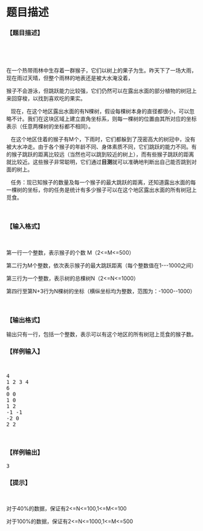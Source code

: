 # 题目描述


<h3>
【题目描述】
</h3>
<p>
<br/>
</p>
<p>
<br/>
</p>
<p>
在一个热带雨林中生存着一群猴子，它们以树上的果子为生。昨天下了一场大雨，现在雨过天晴，但整个雨林的地表还是被大水淹没着，
</p>
<p>
猴子不会游泳，但跳跃能力比较强，它们仍然可以在露出水面的部分植物的树冠上来回穿梭，以找到喜欢吃的果实。
</p>
<p>
   现在，在这个地区露出水面的有N棵树，假设每棵树本身的直径都很小，可以忽略不计。我们在这块区域上建立直角坐标系，则每一棵树的位置由其所对应的坐标表示（任意两棵树的坐标都不相同）。
</p>
<p>
   在这个地区住着的猴子有M个，下雨时，它们都躲到了茂密高大的树冠中，没有被大水冲走。由于各个猴子的年龄不同、身体素质不同，它们跳跃的能力不同。有的猴子跳跃的距离比较远（当然也可以跳到较近的树上），而有些猴子跳跃的距离就比较近。这些猴子非常聪明，它们通过<b>目测</b>就可以准确地判断出自己能否跳到对面的树上。
</p>
<p>
   任务：现已知猴子的数量及每一个猴子的最大跳跃的距离，还知道露出水面的每一棵树的坐标，你的任务是统计有多少猴子可以在这个地区露出水面的所有树冠上觅食。
</p>
<p>
<br/>
</p>
<h3>
【输入格式】
</h3>
<p>
<br/>
</p>
<p>
第一行一个整数，表示猴子的个数 M（2&lt;=M&lt;=500）
</p>
<p>
第二行为M个整数，依次表示猴子的最大跳跃距离（每个整数值在1---1000之间）
</p>
<p>
第三行为一个整数，表示树的总棵树N（2&lt;=N&lt;=1000）
</p>
<p>
第四行至第N+3行为N棵树的坐标（横纵坐标均为整数，范围为：-1000--1000）
</p>
<p>
<br/>
</p>
<h3>
【输出格式】
</h3>
<p>
输出只有一行，包括一个整数，表示可以有这个地区的所有树冠上觅食的猴子数。
</p>
<h3>
【样例输入】
</h3>
<pre><p>
4
1 2 3 4
6
0 0
1 0
1 2
-1 -1
-2 0
2 2
</p>
</pre>
<h3>
【样例输出】
</h3>
<pre>3</pre>
<h3>
【提示】
</h3>
<p>
<br/>
</p>
<p>
对于40%的数据，保证有2&lt;=N&lt;=100,1&lt;=M&lt;=100
</p>
<p>
对于100%的数据，保证有2&lt;=N&lt;=1000,1&lt;=M&lt;=500
</p>
<p>
<br/>
</p>
<p>
<br/>
</p>
<br/>
